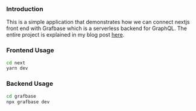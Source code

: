 ### Introduction

This is a simple application that demonstrates how we can connect nextjs front end with Grafbase which is a serverless backend for GraphQL. The entire project 
is explained in my blog post [here](https://www.webwinx.com/2023/01/30/go-serverless-for-graphql-backend-with-grafbase/).

### Frontend Usage

```bash
cd next
yarn dev
```

### Backend Usage

```bash
cd grafbase
npx grafbase dev
```
